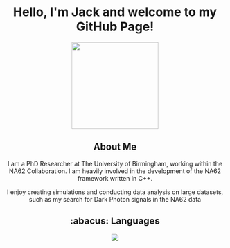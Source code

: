 <div align="center">
    <h1>Hello, I'm Jack and welcome to my GitHub Page!</h1>
</div>

<div align="center">
    <img src="https://media.giphy.com/media/v1.Y2lkPTc5MGI3NjExdHg1Y3dzdWQydjEzMjR6azVmeXh5YzV3YmRpanl0OWthYmM1Y3FqNSZlcD12MV9pbnRlcm5hbF9naWZfYnlfaWQmY3Q9Zw/l3vRgqJIdbRp7Exfa/giphy.gif" width="200" height="200" />
    <h2>About Me</h2>
    <p>I am a PhD Researcher at The University of Birmingham, working within the NA62 Collaboration. I am heavily involved in the development of the NA62 framework written in C++.</p>
    <p>I enjoy creating simulations and conducting data analysis on large datasets, such as my search for Dark Photon signals in the NA62 data</p>
</div>

<div align="center">
    <h2>:abacus: Languages </h2>
    <p align="center">
        <img src="https://skillicons.dev/icons?i=linux,git,py,docker,c,cpp,sqlite,html,css" />
    </p>
</div>

</div>



